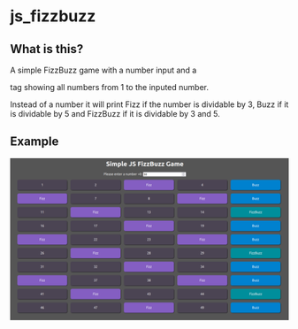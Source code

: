 # js_fizzbuzz

## What is this?
A simple FizzBuzz game with a number input and a <p> tag showing all numbers from 1 to the inputed number.

Instead of a number it will print Fizz if the number is dividable by 3, Buzz if it is dividable by 5 and FizzBuzz if it is dividable by 3 and 5.

## Example
![FizzBuzz Example Image](./assets/FizzBuzzExample.png "FizzBuzz Example Image")